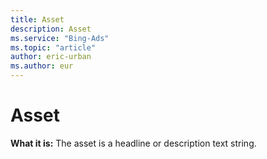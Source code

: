 ```yaml
---
title: Asset
description: Asset
ms.service: "Bing-Ads"
ms.topic: "article"
author: eric-urban
ms.author: eur
---
```


# Asset

**What it is:**  The asset is a headline or description text string.



